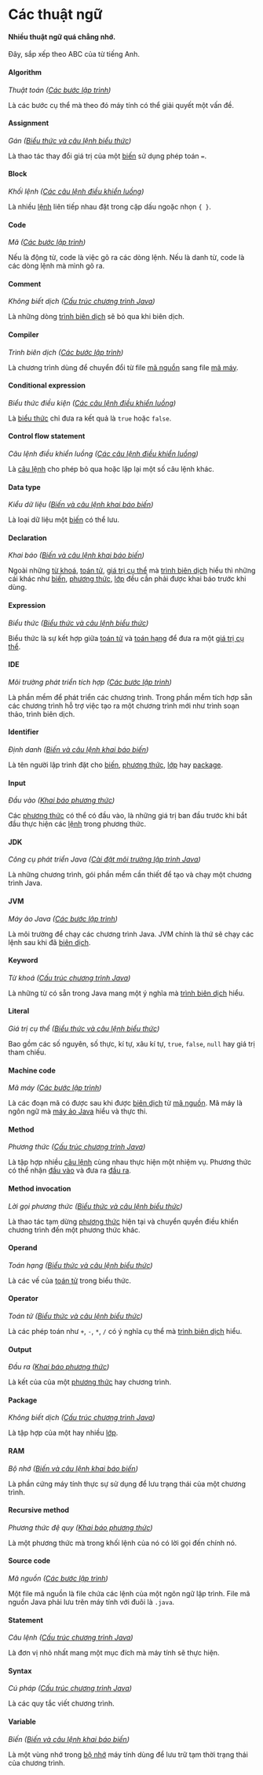 # Các thuật ngữ

#### Nhiều thuật ngữ quá chẳng nhớ.
Đây, sắp xếp theo ABC của từ tiếng Anh.

#### Algorithm
*Thuật toán ([Các bước lập trình](programming-process/README.md#thế-nào-gọi-là-tìm-thấy-hướng-giải-quyết))*

Là các bước cụ thể mà theo đó máy tính có thể giải quyết một vấn đề.

#### Assignment
*Gán ([Biểu thức và câu lệnh biểu thức](java-basic/variable/README.md#có-những-toán-tử-nào))*

Là thao tác thay đổi giá trị của một [biến](#variable) sử dụng phép toán `=`.

#### Block
*Khối lệnh ([Các câu lệnh điều khiển luồng](java-basic/control-flow/README.md#khối-lệnh-là-gì))*

Là nhiều [lệnh](#statement) liên tiếp nhau đặt trong cặp dấu ngoặc nhọn `{ }`.

#### Code
*Mã ([Các bước lập trình](programming-process/README.md#cài-đặt-là-làm-gì))*

Nếu là động từ, code là việc gõ ra các dòng lệnh. Nếu là danh từ, code là các dòng lệnh mà mình gõ ra.

#### Comment
*Không biết dịch ([Cấu trúc chương trình Java](java-basic/project-structure/README.md#là-sao-))*

Là những dòng [trình biên dịch](#compiler) sẽ bỏ qua khi biên dịch.

#### Compiler
*Trình biên dịch ([Các bước lập trình](programming-process/README.md#biên-dịch-là-gì))*

Là chương trình dùng để chuyển đổi từ file [mã nguồn](#source-code) sang file [mã máy](#machine-code).

#### Conditional expression
*Biểu thức điều kiện ([Các câu lệnh điều khiển luồng](java-basic/control-flow/README.md#câu-lệnh-if-dùng-như-nào))*

Là [biểu thức](#expression) chỉ đưa ra kết quả là `true` hoặc `false`.

#### Control flow statement
*Câu lệnh điều khiển luồng ([Các câu lệnh điều khiển luồng](java-basic/control-flow/README.md#câu-lệnh-điều-khiển-luồng-là-gì))*

Là [câu lệnh](#statement) cho phép bỏ qua hoặc lặp lại một số câu lệnh khác.

#### Data type
*Kiểu dữ liệu ([Biến và câu lệnh khai báo biến](java-basic/variable/#lệnh-khai-báo-biến-trông-như-thế-nào))*

Là loại dữ liệu một [biến](#variable) có thể lưu.

#### Declaration
*Khai báo ([Biến và câu lệnh khai báo biến](java-basic/variable/#câu-lệnh-khai-báo-là-gì))*

Ngoài những [từ khoá](#keyword), [toán tử](#operator), [giá trị cụ thể](#literal) mà [trình biên dịch](#compiler) hiểu thì những cái khác như [biến](#variable), [phương thức](#method), [lớp](#class) đều cần phải được khai báo trước khi dùng.

#### Expression
*Biểu thức ([Biểu thức và câu lệnh biểu thức](java-basic/expression/#thế-biểu-thức-là-gì))*

Biểu thức là sự kết hợp giữa [toán tử](#operator) và [toán hạng](#operand) để đưa ra một [giá trị cụ thể](#literal). 

#### IDE
*Môi trường phát triển tích hợp ([Các bước lập trình](programming-process/README.md#làm-thế-nào-để-chạy-chương-trình))*

Là phần mềm để phát triển các chương trình. Trong phần mềm tích hợp sẵn các chương trình hỗ trợ việc tạo ra một chương trình mới như trình soạn thảo, trình biên dịch.

#### Identifier
*Định danh ([Biến và câu lệnh khai báo biến](java-basic/variable/#lệnh-khai-báo-biến-trông-như-thế-nào))*

Là tên người lập trình đặt cho [biến](#variable), [phương thức](#method), [lớp](#class) hay [package](#package).

#### Input
*Đầu vào ([Khai báo phương thức](java-basic/method/#thế-cái-phần-string-args-là-gì))*

Các [phương thức](#method) có thể có đầu vào, là những giá trị ban đầu trước khi bắt đầu thực hiện các [lệnh](#statement) trong phương thức.

#### JDK
*Công cụ phát triển Java ([Cài đặt môi trường lập trình Java](preparation/#cần-cài-đặt-những-gì-để-bắt-đầu-lập-trình-java))*

Là những chương trình, gói phần mềm cần thiết để tạo và chạy một chương trình Java.

#### JVM
*Máy ảo Java ([Các bước lập trình](programming-process/README.md#làm-thế-nào-để-chạy-chương-trình))*

Là môi trường để chạy các chương trình Java. JVM chính là thứ sẽ chạy các lệnh sau khi đã [biên dịch](#compiler).

#### Keyword
*Từ khoá ([Cấu trúc chương trình Java](java-basic/project-structure/#thế-mấy-từ-khác-như-public-static-void--để-làm-gì))*

Là những từ có sẵn trong Java mang một ý nghĩa mà [trình biên dịch](#compiler) hiểu.

#### Literal
*Giá trị cụ thể ([Biểu thức và câu lệnh biểu thức](java-basic/expression/#có-những-giá-trị-cụ-thể-nào-trong-java))*

Bao gồm các số nguyên, số thực, kí tự, xâu kí tự, `true`, `false`, `null` hay giá trị tham chiếu.

#### Machine code
*Mã máy ([Các bước lập trình](programming-process/README.md#biên-dịch-là-gì))*

Là các đoạn mã có được sau khi được [biên dịch](#compiler) từ [mã nguồn](#source-code). Mã máy là ngôn ngữ mà [máy ảo Java](#jvm) hiểu và thực thi.

#### Method
*Phương thức ([Cấu trúc chương trình Java](java-basic/project-structure/#một-chương-trình-java-gồm-những-gì))*

Là tập hợp nhiều [câu lệnh](#statement) cùng nhau thực hiện một nhiệm vụ. Phương thức có thể nhận [đầu vào](#input) và đưa ra [đầu ra](#output).

#### Method invocation
*Lời gọi phương thức ([Biểu thức và câu lệnh biểu thức](java-basic/expression/#lời-gọi-đến-phương-thức-là-gì))*

Là thao tác tạm dừng [phương thức](#method) hiện tại và chuyển quyền điều khiển chương trình đến một phương thức khác.

#### Operand
*Toán hạng ([Biểu thức và câu lệnh biểu thức](java-basic/expression/#toán-hạng-là-gì))*

Là các vế của [toán tử](#operator) trong biểu thức.

#### Operator
*Toán tử ([Biểu thức và câu lệnh biểu thức](java-basic/expression/#toán-tử-là-gì))*

Là các phép toán như `+`, `-`, `*`, `/` có ý nghĩa cụ thể mà [trình biên dịch](#compiler) hiểu.

#### Output
*Đầu ra ([Khai báo phương thức](java-basic/method/#thế-loại-phương-thức-có-thể-làm-toán-hạng-thì-tạo-dư-lào))*

Là kết của của một [phương thức](#method) hay chương trình.

#### Package
*Không biết dịch ([Cấu trúc chương trình Java](java-basic/project-structure/#một-chương-trình-java-gồm-những-gì))*

Là tập hợp của một hay nhiều [lớp](#class).

#### RAM
*Bộ nhớ ([Biến và câu lệnh khai báo biến](java-basic/variable/#câu-lệnh-khai-báo-là-gì))*

Là phần cứng máy tính thực sự sử dụng để lưu trạng thái của một chương trình.

#### Recursive method
*Phương thức đệ quy ([Khai báo phương thức](java-basic/method/#còn-gì-hay-ho-với-phương-thức-nữa-không))*

Là một phương thức mà trong khối lệnh của nó có lời gọi đến chính nó.

#### Source code
*Mã nguồn ([Các bước lập trình](programming-process/README.md#cài-đặt-là-làm-gì))*

Một file mã nguồn là file chứa các lệnh của một ngôn ngữ lập trình. File mã nguồn Java phải lưu trên máy tính với đuôi là `.java`.

#### Statement
*Câu lệnh ([Cấu trúc chương trình Java](java-basic/project-structure/#là-sao-))*

Là đơn vị nhỏ nhất mang một mục đích mà máy tính sẽ thực hiện.

#### Syntax
*Cú pháp ([Cấu trúc chương trình Java](java-basic/project-structure/#thế-mấy-từ-khác-như-public-static-void--để-làm-gì))*

Là các quy tắc viết chương trình.

#### Variable
*Biến ([Biến và câu lệnh khai báo biến](java-basic/variable/#câu-lệnh-khai-báo-là-gì))*

Là một vùng nhớ trong [bộ nhớ](#ram) máy tính dùng để lưu trữ tạm thời trạng thái của chương trình.
